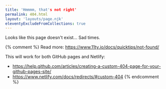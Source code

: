 ```yaml
---
title: 'Hmmmm, that's not right'
permalink: 404.html
layout: 'layouts/page.njk'
eleventyExcludeFromCollections: true
---
```


Looks like this page doesn't exist... Sad times.

{% comment %}
Read more: https://www.11ty.io/docs/quicktips/not-found/

This will work for both GitHub pages and Netlify:

- https://help.github.com/articles/creating-a-custom-404-page-for-your-github-pages-site/
- https://www.netlify.com/docs/redirects/#custom-404
  {% endcomment %}
